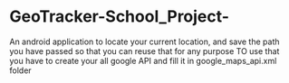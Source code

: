 # GeoTracker-School_Project-

An android application to locate your current location, and save the path you have passed so that you can reuse that for any purpose
TO use that you have to create your all google API and fill it in google_maps_api.xml folder